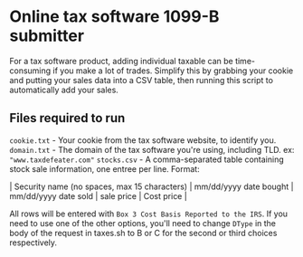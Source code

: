 # Online tax software 1099-B submitter

For a tax software product, adding individual taxable can be time-consuming if you make a lot of trades. Simplify this by grabbing your cookie and putting your sales data into a CSV table, then running this script to automatically add your sales.

## Files required to run
`cookie.txt` - Your cookie from the tax software website, to identify you.
`domain.txt` - The domain of the tax software you're using, including TLD. ex: `"www.taxdefeater.com"`
`stocks.csv` - A comma-separated table containing stock sale information, one entree per line. Format:

| Security name (no spaces, max 15 characters) | mm/dd/yyyy date bought | mm/dd/yyyy date sold | sale price | Cost price |

All rows will be entered with `Box 3 Cost Basis Reported to the IRS`. If you need to use one of the other options, you'll need to change `DType` in the body of the request in taxes.sh to B or C for the second or third choices respectively.
